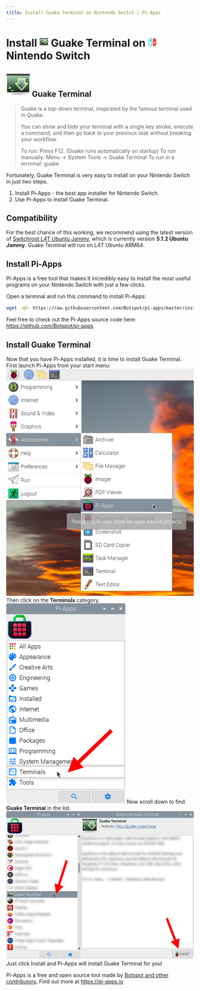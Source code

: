 ```yaml
---
title: Install Guake Terminal on Nintendo Switch | Pi-Apps
---
```

<div class="simple-install-content content">

# Install <img src="/img/app-icons/Guake Terminal/icon-64.png" height=24> Guake Terminal on <img src=/img/other-icons/switch-icon.svg height=24> Nintendo Switch

## <img src="/img/app-icons/Guake Terminal/icon-64.png"> Guake Terminal
> Guake is a top-down terminal, inspirated by the famous terminal used in Quake.
> 
> You can show and hide your terminal with a single key stroke, execute a command, and then go back to your previous task without breaking your workflow.
> 
> To run: Press F12. (Guake runs automatically on startup)
> To run manually: Menu -> System Tools -> Guake Terminal
> To run in a terminal: guake

Fortunately, Guake Terminal is very easy to install on your Nintendo Switch in just two steps.
1. Install Pi-Apps - the best app installer for Nintendo Switch.
2. Use Pi-Apps to install Guake Terminal.
</div>
<div class="simple-install-content content">

## Compatibility
For the best chance of this working, we recommend using the latest version of [Switchroot L4T Ubuntu Jammy](https://wiki.switchroot.org/wiki/linux/l4t-ubuntu-jammy-installation-guide), which is currently version **5.1.2 Ubuntu Jammy**.
Guake Terminal will run on L4T Ubuntu ARM64.
</div>
<div class="simple-install-content content">

## Install Pi-Apps

Pi-Apps is a free tool that makes it incredibly easy to install the most useful programs on your Nintendo Switch with just a few clicks.

Open a terminal and run this command to install Pi-Apps:
```bash
wget -qO- https://raw.githubusercontent.com/Botspot/pi-apps/master/install | bash
```
Feel free to check out the Pi-Apps source code here: https://github.com/Botspot/pi-apps
</div>
<div class="simple-install-content content">

## Install Guake Terminal

Now that you have Pi-Apps installed, it is time to install Guake Terminal.
First launch Pi-Apps from your start menu:
<img src="/img/start-menu.png">
Then click on the <b>Terminals</b> category.
<img src="/img/category-selections/Terminals.png">
Now scroll down to find <b>Guake Terminal</b> in the list.
<img src="/img/app-icons/Guake Terminal/app-selection.png">
Just click Install and Pi-Apps will install Guake Terminal for you!
</div>
<div class="simple-install-content content">

Pi-Apps is a free and open source tool made by [Botspot and other contributors](/about/#contributors). Find out more at https://pi-apps.io
</div>
